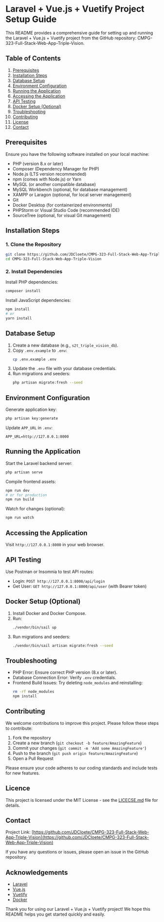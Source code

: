 # Laravel + Vue.js + Vuetify Project Setup Guide

This README provides a comprehensive guide for setting up and running the Laravel + Vue.js + Vuetify project from the GitHub repository: CMPG-323-Full-Stack-Web-App-Triple-Vision.

## Table of Contents

1. [Prerequisites](#prerequisites)
2. [Installation Steps](#installation-steps)
3. [Database Setup](#database-setup)
4. [Environment Configuration](#environment-configuration)
5. [Running the Application](#running-the-application)
6. [Accessing the Application](#accessing-the-application)
7. [API Testing](#api-testing)
8. [Docker Setup (Optional)](#docker-setup-optional)
9. [Troubleshooting](#troubleshooting)
10. [Contributing](#contributing)
11. [License](#license)
12. [Contact](#contact)

## Prerequisites

Ensure you have the following software installed on your local machine:

- PHP (version 8.x or later)
- Composer (Dependency Manager for PHP)
- Node.js (LTS version recommended)
- npm (comes with Node.js) or Yarn
- MySQL (or another compatible database)
- MySQL Workbench (optional, for database management)
- XAMPP or Laragon (optional, for local server management)
- Git
- Docker Desktop (for containerized environments)
- PHPStorm or Visual Studio Code (recommended IDE)
- SourceTree (optional, for visual Git management)

## Installation Steps

### 1. Clone the Repository

```bash
git clone https://github.com/JDCloete/CMPG-323-Full-Stack-Web-App-Triple-Vision.git
cd CMPG-323-Full-Stack-Web-App-Triple-Vision
```

### 2. Install Dependencies

Install PHP dependencies:
```bash
composer install
```

Install JavaScript dependencies:
```bash
npm install
# or
yarn install
```

## Database Setup

1. Create a new database (e.g., `s2t_triple_vision_db`).
2. Copy `.env.example` to `.env`:
   ```bash
   cp .env.example .env
   ```
3. Update the `.env` file with your database credentials.
4. Run migrations and seeders:
   ```bash
   php artisan migrate:fresh --seed
   ```

## Environment Configuration

Generate application key:
```bash
php artisan key:generate
```

Update `APP_URL` in `.env`:
```
APP_URL=http://127.0.0.1:8000
```

## Running the Application

Start the Laravel backend server:
```bash
php artisan serve
```

Compile frontend assets:
```bash
npm run dev
# or for production
npm run build
```

Watch for changes (optional):
```bash
npm run watch
```

## Accessing the Application

Visit `http://127.0.0.1:8000` in your web browser.

## API Testing

Use Postman or Insomnia to test API routes:

- Login: `POST http://127.0.0.1:8000/api/login`
- Get User: `GET http://127.0.0.1:8000/api/user` (with Bearer token)

## Docker Setup (Optional)

1. Install Docker and Docker Compose.
2. Run:
   ```bash
   ./vendor/bin/sail up
   ```
3. Run migrations and seeders:
   ```bash
   ./vendor/bin/sail artisan migrate:fresh --seed
   ```

## Troubleshooting

- PHP Error: Ensure correct PHP version (8.x or later).
- Database Connection Error: Verify `.env` credentials.
- Frontend Build Issues: Try deleting `node_modules` and reinstalling:
  ```bash
  rm -rf node_modules
  npm install
  ```

## Contributing

We welcome contributions to improve this project. Please follow these steps to contribute:

1. Fork the repository
2. Create a new branch (`git checkout -b feature/AmazingFeature`)
3. Commit your changes (`git commit -m 'Add some AmazingFeature'`)
4. Push to the branch (`git push origin feature/AmazingFeature`)
5. Open a Pull Request

Please ensure your code adheres to our coding standards and include tests for new features.

## Licence

This project is licensed under the MIT License - see the [LICECSE.md](LICENCE.md) file for details.

## Contact

Project Link: [https://github.com/JDCloete/CMPG-323-Full-Stack-Web-App-Triple-Vision](https://github.com/JDCloete/CMPG-323-Full-Stack-Web-App-Triple-Vision)

If you have any questions or issues, please open an issue in the GitHub repository.

## Acknowledgements

- [Laravel](https://laravel.com)
- [Vue.js](https://vuejs.org)
- [Vuetify](https://vuetifyjs.com)
- [Docker](https://www.docker.com)

Thank you for using our Laravel + Vue.js + Vuetify project! We hope this README helps you get started quickly and easily.
